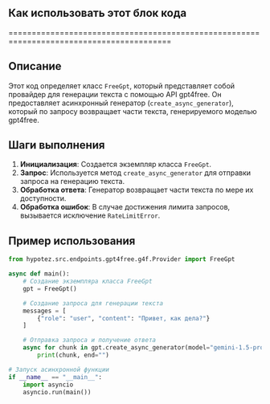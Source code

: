 ## Как использовать этот блок кода
=========================================================================================

Описание
-------------------------
Этот код определяет класс `FreeGpt`, который представляет собой провайдер для генерации текста с помощью API  gpt4free. 
Он предоставляет асинхронный генератор (`create_async_generator`), который по запросу возвращает части текста, 
генерируемого моделью gpt4free.

Шаги выполнения
-------------------------
1. **Инициализация**: Создается экземпляр класса `FreeGpt`.
2. **Запрос**: Используется метод `create_async_generator` для отправки запроса на генерацию текста. 
3. **Обработка ответа**: Генератор возвращает части текста по мере их доступности.
4. **Обработка ошибок**: В случае достижения лимита запросов, вызывается исключение `RateLimitError`.

Пример использования
-------------------------

```python
from hypotez.src.endpoints.gpt4free.g4f.Provider import FreeGpt

async def main():
    # Создание экземпляра класса FreeGpt
    gpt = FreeGpt()

    # Создание запроса для генерации текста
    messages = [
        {"role": "user", "content": "Привет, как дела?"}
    ]

    # Отправка запроса и получение ответа
    async for chunk in gpt.create_async_generator(model="gemini-1.5-pro", messages=messages):
        print(chunk, end="")

# Запуск асинхронной функции
if __name__ == "__main__":
    import asyncio
    asyncio.run(main())

```